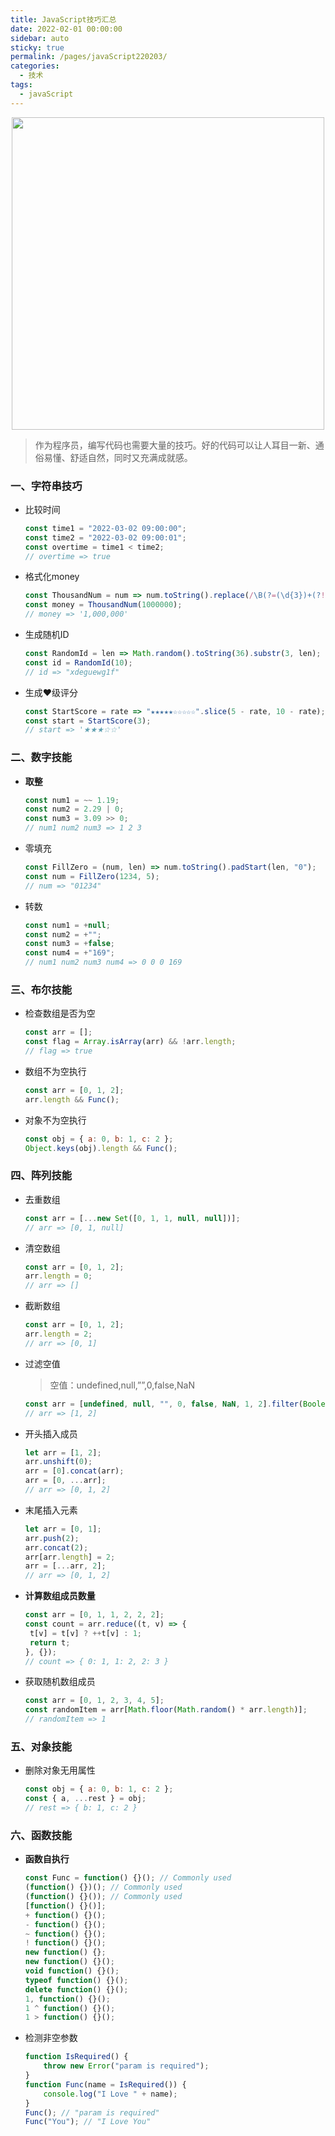 ```yaml
---
title: JavaScript技巧汇总
date: 2022-02-01 00:00:00
sidebar: auto
sticky: true
permalink: /pages/javaScript220203/
categories: 
  - 技术
tags: 
  - javaScript
---
```


<p align="center">
  <img width="500" src="https://p1-jj.byteimg.com/tos-cn-i-t2oaga2asx/gold-user-assets/2018/1/25/1612d81cbe0eefc0~tplv-t2oaga2asx-zoom-crop-mark:1304:1304:1304:734.awebp"/>
</p>



> 作为程序员，编写代码也需要大量的技巧。好的代码可以让人耳目一新、通俗易懂、舒适自然，同时又充满成就感。

<!-- more -->

### 一、字符串技巧

- 比较时间

  ```javascript
  const time1 = "2022-03-02 09:00:00";
  const time2 = "2022-03-02 09:00:01";
  const overtime = time1 < time2;
  // overtime => true
  ```

- 格式化money

  ```javascript
  const ThousandNum = num => num.toString().replace(/\B(?=(\d{3})+(?!\d))/g, ",");
  const money = ThousandNum(1000000);
  // money => '1,000,000'
  ```

- 生成随机ID

  ```javascript
  const RandomId = len => Math.random().toString(36).substr(3, len);
  const id = RandomId(10);
  // id => "xdeguewg1f"
  ```

- 生成❤级评分

  ```javascript
  const StartScore = rate => "★★★★★☆☆☆☆☆".slice(5 - rate, 10 - rate);
  const start = StartScore(3);
  // start => '★★★☆☆'
  ```

### 二、数字技能

- **取整**

  ```javascript
  const num1 = ~~ 1.19;
  const num2 = 2.29 | 0;
  const num3 = 3.09 >> 0;
  // num1 num2 num3 => 1 2 3
  ```

- 零填充

  ```javascript
  const FillZero = (num, len) => num.toString().padStart(len, "0");
  const num = FillZero(1234, 5);
  // num => "01234"
  ```

- 转数

  ```javascript
  const num1 = +null;
  const num2 = +"";
  const num3 = +false;
  const num4 = +"169";
  // num1 num2 num3 num4 => 0 0 0 169
  ```

### 三、布尔技能

- 检查数组是否为空

  ```javascript
  const arr = [];
  const flag = Array.isArray(arr) && !arr.length;
  // flag => true
  ```

- 数组不为空执行

  ```javascript
  const arr = [0, 1, 2];
  arr.length && Func();
  ```

- 对象不为空执行

  ```javascript
  const obj = { a: 0, b: 1, c: 2 };
  Object.keys(obj).length && Func();
  ```

### 四、阵列技能

- 去重数组

  ```javascript
  const arr = [...new Set([0, 1, 1, null, null])];
  // arr => [0, 1, null]
  ```

- 清空数组

  ```javascript
  const arr = [0, 1, 2];
  arr.length = 0;
  // arr => []
  ```

- 截断数组

  ```javascript
  const arr = [0, 1, 2];
  arr.length = 2;
  // arr => [0, 1]
  ```

- 过滤空值

  > 空值：undefined,null,””,0,false,NaN

  ```javascript
  const arr = [undefined, null, "", 0, false, NaN, 1, 2].filter(Boolean);
  // arr => [1, 2]
  ```

- 开头插入成员

  ```javascript
  let arr = [1, 2];
  arr.unshift(0);
  arr = [0].concat(arr);
  arr = [0, ...arr];
  // arr => [0, 1, 2]
  ```

- 末尾插入元素

  ```javascript
  let arr = [0, 1]; 
  arr.push(2);
  arr.concat(2);
  arr[arr.length] = 2;
  arr = [...arr, 2];
  // arr => [0, 1, 2]
  ```

- **计算数组成员数量**

  ```javascript
  const arr = [0, 1, 1, 2, 2, 2];
  const count = arr.reduce((t, v) => {
   t[v] = t[v] ? ++t[v] : 1;
   return t;
  }, {});
  // count => { 0: 1, 1: 2, 2: 3 }
  ```

- 获取随机数组成员

  ```javascript
  const arr = [0, 1, 2, 3, 4, 5];
  const randomItem = arr[Math.floor(Math.random() * arr.length)];
  // randomItem => 1
  ```

### 五、对象技能

- 删除对象无用属性

  ```javascript
  const obj = { a: 0, b: 1, c: 2 }; 
  const { a, ...rest } = obj;
  // rest => { b: 1, c: 2 }
  ```

### 六、函数技能

- **函数自执行**

  ```javascript
  const Func = function() {}(); // Commonly used
  (function() {})(); // Commonly used
  (function() {}()); // Commonly used
  [function() {}()];
  + function() {}();
  - function() {}();
  ~ function() {}();
  ! function() {}();
  new function() {};
  new function() {}();
  void function() {}();
  typeof function() {}();
  delete function() {}();
  1, function() {}();
  1 ^ function() {}();
  1 > function() {}();
  ```

- 检测非空参数

  ```javascript
  function IsRequired() {
      throw new Error("param is required");
  }
  function Func(name = IsRequired()) {
      console.log("I Love " + name);
  }
  Func(); // "param is required"
  Func("You"); // "I Love You"
  ```

  



